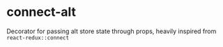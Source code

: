 # connect-alt
Decorator for passing alt store state through props, heavily inspired from `react-redux::connect`

